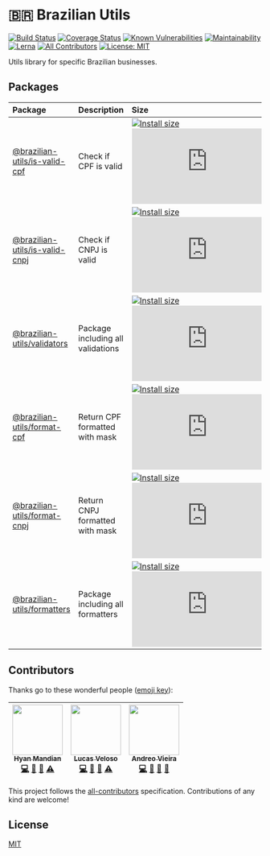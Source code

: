 # :brazil: Brazilian Utils

[![Build Status](https://travis-ci.org/hyanmandian/brazilian-utils.svg?branch=master)](https://travis-ci.org/hyanmandian/brazilian-utils) [![Coverage Status](https://codecov.io/gh/hyanmandian/brazilian-utils/branch/master/graph/badge.svg)](https://codecov.io/gh/hyanmandian/brazilian-utils) [![Known Vulnerabilities](https://snyk.io/test/github/hyanmandian/brazilian-utils/badge.svg?targetFile=package.json)](https://snyk.io/test/github/hyanmandian/brazilian-utils?targetFile=package.json) [![Maintainability](https://api.codeclimate.com/v1/badges/05d3cd8492ed438bf51d/maintainability)](https://codeclimate.com/github/hyanmandian/brazilian-utils/maintainability) [![Lerna](https://img.shields.io/badge/maintained%20with-lerna-cc00ff.svg)](https://lernajs.io/) [![All Contributors](https://img.shields.io/badge/all_contributors-3-orange.svg?style=flat-square)](#contributors) [![License: MIT](https://img.shields.io/github/license/hyanmandian/brazilian-utils.svg)](LICENSE)

Utils library for specific Brazilian businesses.

## Packages

| Package                                                    | Description                       | Size                                                                                                                                                                                                                                                                                                                                                 |
| :--------------------------------------------------------- | :-------------------------------- | :--------------------------------------------------------------------------------------------------------------------------------------------------------------------------------------------------------------------------------------------------------------------------------------------------------------------------------------------------- |
| [@brazilian-utils/is-valid-cpf](./packages/is-valid-cpf)   | Check if CPF is valid             | [![Install size](https://packagephobia.now.sh/badge?p=@brazilian-utils/is-valid-cpf)](https://packagephobia.now.sh/result?p=@brazilian-utils/is-valid-cpf) [![GZIP size](http://img.badgesize.io/https://unpkg.com/@brazilian-utils/is-valid-cpf/dist/index.js?compression=gzip)](https://unpkg.com/@brazilian-utils/is-valid-cpf/dist/index.js)     |
| [@brazilian-utils/is-valid-cnpj](./packages/is-valid-cnpj) | Check if CNPJ is valid            | [![Install size](https://packagephobia.now.sh/badge?p=@brazilian-utils/is-valid-cnpj)](https://packagephobia.now.sh/result?p=@brazilian-utils/is-valid-cnpj) [![GZIP size](http://img.badgesize.io/https://unpkg.com/@brazilian-utils/is-valid-cnpj/dist/index.js?compression=gzip)](https://unpkg.com/@brazilian-utils/is-valid-cnpj/dist/index.js) |
| [@brazilian-utils/validators](./packages/validators)       | Package including all validations | [![Install size](https://packagephobia.now.sh/badge?p=@brazilian-utils/validators)](https://packagephobia.now.sh/result?p=@brazilian-utils/validators) [![GZIP size](http://img.badgesize.io/https://unpkg.com/@brazilian-utils/validators/dist/index.js?compression=gzip)](https://unpkg.com/@brazilian-utils/validators/dist/index.js)             |
| [@brazilian-utils/format-cpf](./packages/format-cpf)       | Return CPF formatted with mask    | [![Install size](https://packagephobia.now.sh/badge?p=@brazilian-utils/format-cpf&1)](https://packagephobia.now.sh/result?p=@brazilian-utils/format-cpf) [![GZIP size](http://img.badgesize.io/https://unpkg.com/@brazilian-utils/format-cpf/dist/index.js?compression=gzip&1)](https://unpkg.com/@brazilian-utils/format-cpf/dist/index.js)             |
| [@brazilian-utils/format-cnpj](./packages/format-cnpj)     | Return CNPJ formatted with mask   | [![Install size](https://packagephobia.now.sh/badge?p=@brazilian-utils/format-cnpj&1)](https://packagephobia.now.sh/result?p=@brazilian-utils/format-cnpj) [![GZIP size](http://img.badgesize.io/https://unpkg.com/@brazilian-utils/format-cnpj/dist/index.js?compression=gzip&1)](https://unpkg.com/@brazilian-utils/format-cnpj/dist/index.js)         |
| [@brazilian-utils/formatters](./packages/formatters)       | Package including all formatters  | [![Install size](https://packagephobia.now.sh/badge?p=@brazilian-utils/formatters&1)](https://packagephobia.now.sh/result?p=@brazilian-utils/formatters) [![GZIP size](http://img.badgesize.io/https://unpkg.com/@brazilian-utils/formatters/dist/index.js?compression=gzip&1)](https://unpkg.com/@brazilian-utils/formatters/dist/index.js)             |

## Contributors

Thanks go to these wonderful people ([emoji key](https://github.com/kentcdodds/all-contributors#emoji-key)):

<!-- ALL-CONTRIBUTORS-LIST:START - Do not remove or modify this section -->
<!-- prettier-ignore -->
| [<img src="https://avatars2.githubusercontent.com/u/5044101?v=3" width="100px;"/><br /><sub><b>Hyan Mandian</b></sub>](https://github.com/hyanmandian)<br />[💻](https://github.com/hyanmandian/brazilian-utils/commits?author=hyanmandian "Code") [📖](https://github.com/hyanmandian/brazilian-utils/commits?author=hyanmandian "Documentation") [🤔](#ideas-hyanmandian "Ideas, Planning, & Feedback") [⚠️](https://github.com/hyanmandian/brazilian-utils/commits?author=hyanmandian "Tests") | [<img src="https://avatars2.githubusercontent.com/u/4587602?v=3" width="100px;"/><br /><sub><b>Lucas Veloso</b></sub>](https://github.com/lucassveloso)<br />[💻](https://github.com/hyanmandian/brazilian-utils/commits?author=lucassveloso "Code") [📖](https://github.com/hyanmandian/brazilian-utils/commits?author=lucassveloso "Documentation") [🤔](#ideas-lucassveloso "Ideas, Planning, & Feedback") [⚠️](https://github.com/hyanmandian/brazilian-utils/commits?author=lucassveloso "Tests") | [<img src="https://avatars2.githubusercontent.com/u/508827?v=3" width="100px;"/><br /><sub><b>Andreo Vieira</b></sub>](https://github.com/andreoav)<br />[💻](https://github.com/hyanmandian/brazilian-utils/commits?author=andreoav "Code") [📖](https://github.com/hyanmandian/brazilian-utils/commits?author=andreoav "Documentation") [🤔](#ideas-andreoav "Ideas, Planning, & Feedback") [🔧](#tool-andreoav "Tools") |
| :---: | :---: | :---: |
<!-- ALL-CONTRIBUTORS-LIST:END -->

This project follows the [all-contributors](https://github.com/kentcdodds/all-contributors) specification. Contributions of any kind are welcome!

## License

[MIT](LICENSE)
